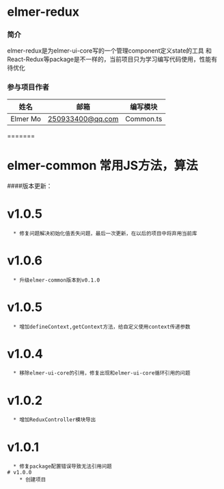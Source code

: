#  elmer-redux

### 简介
   elmer-redux是为elmer-ui-core写的一个管理component定义state的工具
   和React-Redux等package是不一样的，当前项目只为学习编写代码使用，性能有待优化

### 参与项目作者

| 姓名        | 邮箱       | 编写模块|
| ----------- | ---------- | :-----: |
| Elmer Mo    | 250933400@qq.com    |   Common.ts  |
=======
#  elmer-common 常用JS方法，算法

####版本更新：
   # v1.0.5
      * 修复问题解决初始化值丢失问题，最后一次更新，在以后的项目中将弃用当前库
   # v1.0.6
      * 升级elmer-common版本到v0.1.0
   # v1.0.5
      * 增加defineContext,getContext方法，给自定义使用context传递参数
   # v1.0.4
      * 移除elmer-ui-core的引用，修复出现和elmer-ui-core循环引用的问题
   # v1.0.2
      * 增加ReduxController模块导出
   # v1.0.1
      * 修复package配置错误导致无法引用问题
	# v1.0.0
		* 创建项目
	 
